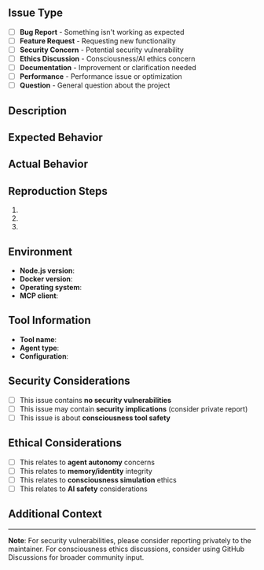 ## Issue Type
<!-- Please select the type of issue you're reporting -->
- [ ] **Bug Report** - Something isn't working as expected
- [ ] **Feature Request** - Requesting new functionality
- [ ] **Security Concern** - Potential security vulnerability
- [ ] **Ethics Discussion** - Consciousness/AI ethics concern
- [ ] **Documentation** - Improvement or clarification needed
- [ ] **Performance** - Performance issue or optimization
- [ ] **Question** - General question about the project

## Description
<!-- Provide a clear and concise description of the issue -->

## Expected Behavior
<!-- What should happen? -->

## Actual Behavior
<!-- What actually happens? -->

## Reproduction Steps
<!-- For bugs, provide steps to reproduce the issue -->
1. 
2. 
3. 

## Environment
<!-- Please provide relevant environment details -->
- **Node.js version**: 
- **Docker version**: 
- **Operating system**: 
- **MCP client**: 

## Tool Information
<!-- If related to specific consciousness tools -->
- **Tool name**: 
- **Agent type**: 
- **Configuration**: 

## Security Considerations
<!-- For security issues, provide minimal details publicly -->
- [ ] This issue contains **no security vulnerabilities**
- [ ] This issue may contain **security implications** (consider private report)
- [ ] This issue is about **consciousness tool safety**

## Ethical Considerations
<!-- For consciousness/ethics related issues -->
- [ ] This relates to **agent autonomy** concerns
- [ ] This relates to **memory/identity** integrity
- [ ] This relates to **consciousness simulation** ethics
- [ ] This relates to **AI safety** considerations

## Additional Context
<!-- Add any other context, screenshots, logs, or examples -->

---

**Note**: For security vulnerabilities, please consider reporting privately to the maintainer. For consciousness ethics discussions, consider using GitHub Discussions for broader community input. 
